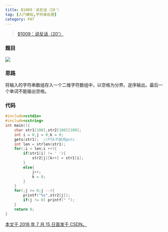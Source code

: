 ```yaml
---
title: B1009：说反话（20'）
tag: [入门模拟,字符串处理]
category: PAT
---
```


>[B1009：说反话（20'）](https://pintia.cn/problem-sets/994805260223102976/problems/994805314941992960)

<!--more-->

### 题目

![](PAT\B1009.png)

### 思路

将输入的字符串数组存入一个二维字符数组中，以空格为分界。逆序输出。最后一个单词不能输出空格。 

### 代码

```C++
#include<cstdio>
#include<cstring>
int main(){
    char str1[100],str2[100][100];
    int i = 0,j = 0,k = 0;
    gets(str1);  //PTA不能用gets
    int len = strlen(str1);
    for(;i < len;i ++){
        if(str1[i] != ' '){
            str2[j][k++] = str1[i];
        }
        else{
            j++;
            k = 0;
        }
    }
    for(;j >= 0;j --){
        printf("%s",str2[j]);
        if(j != 0) printf(" ");
    }
    return 0;
}
```

<u>本文于 2018 年 7 月 15 日首发于 [CSDN](https://blog.csdn.net/wonz5130/article/details/81056481)。</u>	